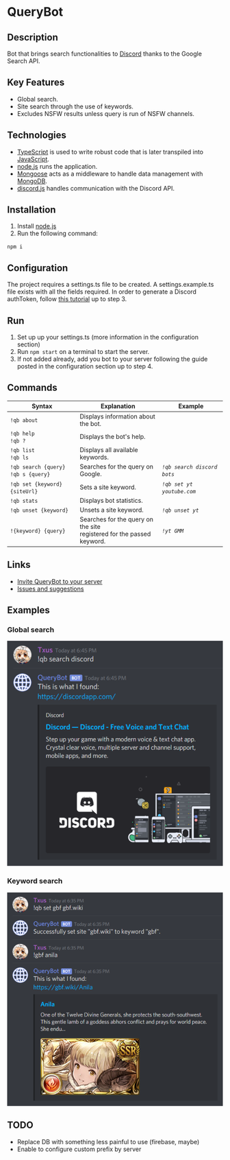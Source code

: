 # QueryBot

## Description

Bot that brings search functionalities to [Discord](https://discordapp.com/) thanks to the Google Search API.

## Key Features

- Global search.
- Site search through the use of keywords.
- Excludes NSFW results unless query is run of NSFW channels.

## Technologies

- [TypeScript](https://www.typescriptlang.org/) is used to write robust code that is later transpiled into [JavaScript](https://www.javascript.com/).
- [node.js](https://nodejs.org/) runs the application.
- [Mongoose](https://mongoosejs.com/) acts as a middleware to handle data management with [MongoDB](https://www.mongodb.com/).
- [discord.js](https://discord.js.org/#/) handles communication with the Discord API.

## Installation

1. Install [node.js](https://nodejs.org/)
2. Run the following command:

```
npm i
```

## Configuration

The project requires a settings.ts file to be created.
A settings.example.ts file exists with all the fields required.
In order to generate a Discord authToken, follow [this tutorial](https://www.digitaltrends.com/gaming/how-to-make-a-discord-bot/) up to step 3.

## Run

1. Set up up your settings.ts (more information in the configuration section)
2. Run `npm start` on a terminal to start the server.
3. If not added already, add you bot to your server following the guide posted in the configuration section up to step 4.

## Commands

| Syntax                                   | Explanation                                                              | Example                     |
| ---------------------------------------- | ------------------------------------------------------------------------ | --------------------------- |
| `!qb about`                              | Displays information about the bot.                                      |
| `!qb help`<br/>`!qb ?`                   | Displays the bot's help.                                                 |
| `!qb list`<br/>`!qb ls`                  | Displays all available keywords.                                         |
| `!qb search {query}`<br/>`!qb s {query}` | Searches for the query on Google.                                        | _`!qb search discord bots`_ |
| `!qb set {keyword} {siteUrl}`            | Sets a site keyword.                                                     | _`!qb set yt youtube.com`_  |
| `!qb stats`                              | Displays bot statistics.                                                 |
| `!qb unset {keyword}`                    | Unsets a site keyword.                                                   | _`!qb unset yt`_            |
| `!{keyword} {query}`                     | Searches for the query on the site<br>registered for the passed keyword. | _`!yt GMM`_                 |

## Links

- [Invite QueryBot to your server](https://discordapp.com/oauth2/authorize?client_id=495279079868596225&scope=bot&permissions=18432)
- [Issues and suggestions](https://github.com/jesuscc1993/querybot/issues)

## Examples

### Global search

![](readme_assets/search-example.png)

### Keyword search

![](readme_assets/keyword-search-example.png)

## TODO

- Replace DB with something less painful to use (firebase, maybe)
- Enable to configure custom prefix by server
